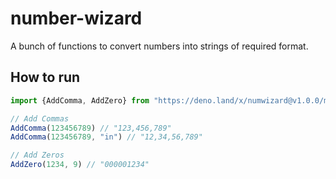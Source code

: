 # number-wizard
A bunch of functions to convert numbers into strings of required format.

## How to run
```js
import {AddComma, AddZero} from "https://deno.land/x/numwizard@v1.0.0/mod.ts"

// Add Commas
AddComma(123456789) // "123,456,789"
AddComma(123456789, "in") // "12,34,56,789"

// Add Zeros
AddZero(1234, 9) // "000001234"
```